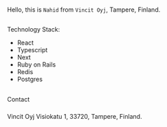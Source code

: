 
###

Hello, this is `Nahid` from `Vincit Oyj`, Tampere, Finland. 

##
Technology Stack:

* React
* Typescript
* Next
* Ruby on Rails
* Redis
* Postgres

##
Contact
###
Vincit Oyj
Visiokatu 1, 33720, Tampere, Finland.
